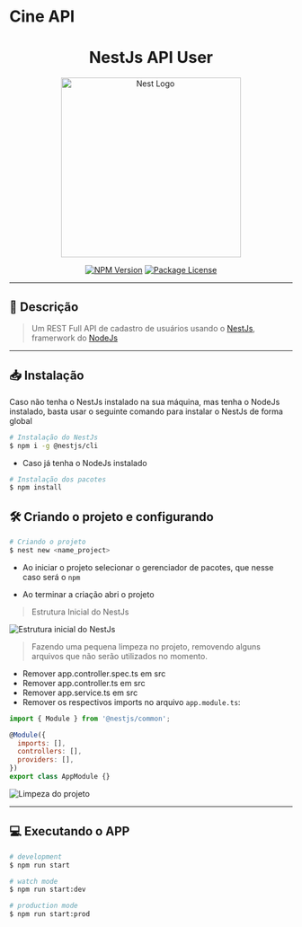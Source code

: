 # Cine API

<h1 align="center">NestJs API User</h1>

<p align="center">
  <a href="http://nestjs.com/" target="blank"><img src="https://nestjs.com/img/logo_text.svg" width="320" alt="Nest Logo" /></a>
</p>

[circleci-image]: https://img.shields.io/circleci/build/github/nestjs/nest/master?token=abc123def456
[circleci-url]: https://circleci.com/gh/nestjs/nest 
  
  <p align="center">
<a href="https://www.npmjs.com/~nestjscore" target="_blank"><img src="https://img.shields.io/npm/v/@nestjs/core.svg" alt="NPM Version" /></a>
<a href="https://www.npmjs.com/~nestjscore" target="_blank"><img src="https://img.shields.io/npm/l/@nestjs/core.svg" alt="Package License" /></a>
  </p>
  
----

## 📝️ Descrição

> Um REST Full API de cadastro de usuários usando o <a href="https://nestjs.com/" target="_blank">NestJs</a>, framerwork do <a href="https://nodejs.org/en/" target="_blank">NodeJs</a>

---

## 📥️ Instalação

Caso não tenha o NestJs instalado na sua máquina, mas tenha o NodeJs instalado, basta usar o seguinte comando para instalar o NestJs de forma global

```bash
# Instalação do NestJs
$ npm i -g @nestjs/cli
```

* Caso já tenha o NodeJs instalado

```bash
# Instalação dos pacotes
$ npm install
```

## 🛠️ Criando o projeto e configurando

```bash
# Criando o projeto
$ nest new <name_project>
```

* Ao iniciar o projeto selecionar o gerenciador de pacotes, que nesse caso será o `npm`

* Ao terminar a criação abri o projeto

> Estrutura Inicial do NestJs

<img src="https://user-images.githubusercontent.com/68359459/157122215-fedfcf00-3086-432c-9d1e-605fabfb9a24.png" alt="Estrutura inicial do NestJs">


> Fazendo uma pequena limpeza no projeto, removendo alguns arquivos que não serão utilizados no momento.

* Remover app.controller.spec.ts em src
* Remover app.controller.ts em src
* Remover app.service.ts em src
* Remover os respectivos imports no arquivo `app.module.ts`:

```js
import { Module } from '@nestjs/common';

@Module({
  imports: [],
  controllers: [],
  providers: [],
})
export class AppModule {}
```

<img src="https://user-images.githubusercontent.com/68359459/157122163-f5eae8de-77ef-48d6-bb92-40f6b3a1cfef.png" alt="Limpeza do projeto">

---

## 💻️ Executando o APP

```bash
# development
$ npm run start

# watch mode
$ npm run start:dev

# production mode
$ npm run start:prod
```
